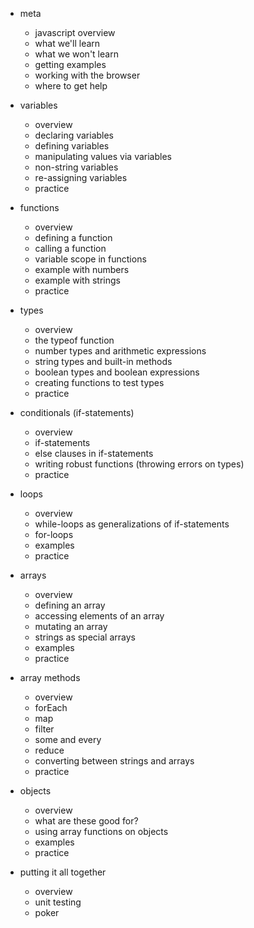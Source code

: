 * meta
  - javascript overview
  - what we'll learn
  - what we won't learn
  - getting examples
  - working with the browser
  - where to get help

* variables
  + overview
  + declaring variables
  + defining variables
  + manipulating values via variables
  + non-string variables
  - re-assigning variables
  + practice

* functions
  + overview
  + defining a function
  + calling a function
  + variable scope in functions
  + example with numbers
  + example with strings
  - practice

* types
  + overview
  + the typeof function
  + number types and arithmetic expressions
  + string types and built-in methods
  + boolean types and boolean expressions
  + creating functions to test types
  - practice

* conditionals (if-statements)
  + overview
  + if-statements
  + else clauses in if-statements
  - writing robust functions (throwing errors on types)
  - practice

* loops
  + overview
  + while-loops as generalizations of if-statements
  + for-loops
  + examples
  + practice

* arrays
  + overview
  + defining an array
  + accessing elements of an array
  + mutating an array
  + strings as special arrays
  + examples
  + practice

* array methods
  + overview
  + forEach
  + map
  + filter
  + some and every
  + reduce
  + converting between strings and arrays
  + practice

* objects
  + overview
  + what are these good for?
  - using array functions on objects
  - examples
  - practice

* putting it all together
  - overview
  - unit testing
  - poker